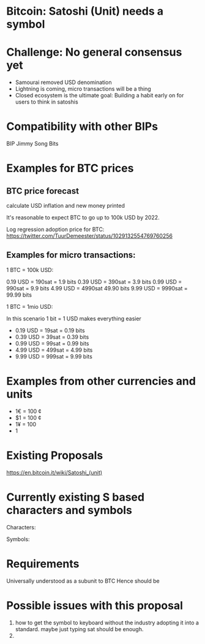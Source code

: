 # Bitcoin: Satoshi (Unit) needs a symbol

# Challenge: No general consensus yet

* Samourai removed USD denomination
* Lightning is coming, micro transactions will be a thing
* Closed ecosystem is the ultimate goal: Building a habit early on for users to think in satoshis

# Compatibility with other BIPs

BIP Jimmy Song Bits

# Examples for BTC prices

## BTC price forecast
calculate USD inflation and new money printed

It's reasonable to expect BTC to go up to 100k USD by 2022.

Log regression adoption price for BTC:
https://twitter.com/TuurDemeester/status/1029132554769760256


## Examples for micro transactions:

1 BTC = 100k USD:

0.19 USD = 190sat = 1.9 bits
0.39 USD = 390sat = 3.9 bits
0.99 USD = 990sat  = 9.9 bits
4.99 USD = 4990sat 49.90 bits
9.99 USD = 9990sat = 99.99 bits

1 BTC = 1mio USD:

In this scenario 1 bit = 1 USD makes everything easier

* 0.19 USD = 19sat = 0.19 bits
* 0.39 USD = 39sat = 0.39 bits
* 0.99 USD = 99sat  = 0.99 bits
* 4.99 USD = 499sat = 4.99 bits
* 9.99 USD = 999sat = 9.99 bits

# Examples from other currencies and units

* 1€ = 100 ¢
* $1 = 100 ¢
* 1¥ = 100
* 1

# Existing Proposals

https://en.bitcoin.it/wiki/Satoshi_(unit)

# Currently existing S based characters and symbols

Characters:

Symbols:

# Requirements

Universally understood as a subunit to BTC
Hence should be 

# Possible issues with this proposal

1. how to get the symbol to keyboard without the industry adopting it into a standard. maybe just typing sat should be enough.
2. 
